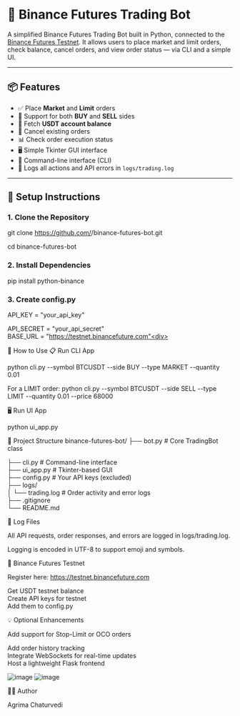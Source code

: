 # 🤖 Binance Futures Trading Bot

A simplified Binance Futures Trading Bot built in Python, connected to the [Binance Futures Testnet](https://testnet.binancefuture.com/). It allows users to place market and limit orders, check balance, cancel orders, and view order status — via CLI and a simple UI.

---

## 📦 Features

- ✅ Place **Market** and **Limit** orders
- 🔁 Support for both **BUY** and **SELL** sides
- 💼 Fetch **USDT account balance**
- 🛑 Cancel existing orders
- 📊 Check order execution status
- 🖥️ Simple Tkinter GUI interface
- 📄 Command-line interface (CLI)
- 🧾 Logs all actions and API errors in `logs/trading.log`

---

## 🔧 Setup Instructions

### 1. Clone the Repository

git clone https://github.com/<your-username>/binance-futures-bot.git<div>
cd binance-futures-bot<div>

### 2. Install Dependencies

pip install python-binance

### 3. Create config.py 

API_KEY = "your_api_key"<div>
API_SECRET = "your_api_secret"<div>
BASE_URL = "https://testnet.binancefuture.com"<div>

🚀 How to Use
📋 Run CLI App

python cli.py --symbol BTCUSDT --side BUY --type MARKET --quantity 0.01

For a LIMIT order:
python cli.py --symbol BTCUSDT --side SELL --type LIMIT --quantity 0.01 --price 68000

🖥️ Run UI App<div>
python ui_app.py

📁 Project Structure
binance-futures-bot/
├── bot.py              # Core TradingBot class<div>
├── cli.py              # Command-line interface<div>
├── ui_app.py           # Tkinter-based GUI<div>
├── config.py           # Your API keys (excluded)<div>
├── logs/<div>
│   └── trading.log     # Order activity and error logs<div>
├── .gitignore<div>
└── README.md<div>

📝 Log Files

 All API requests, order responses, and errors are logged in logs/trading.log.<div>
 Logging is encoded in UTF-8 to support emoji and symbols.

📎 Binance Futures Testnet

  Register here: https://testnet.binancefuture.com<div>
  Get USDT testnet balance<div>
  Create API keys for testnet<div>
  Add them to config.py<div>

💡 Optional Enhancements

Add support for Stop-Limit or OCO orders<div>
Add order history tracking<div>
Integrate WebSockets for real-time updates<div>
Host a lightweight Flask frontend<div>


![image](https://github.com/user-attachments/assets/5e422396-6b78-4a14-963a-613dc07d5b07)
![image](https://github.com/user-attachments/assets/0856525c-9af6-445d-8080-21e77af76f5a)

👨‍💻 Author

Agrima Chaturvedi
